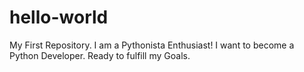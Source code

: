 # hello-world
My First Repository.
I am a Pythonista Enthusiast!
I want to become a Python Developer.
Ready to fulfill my Goals.
